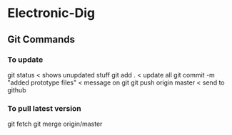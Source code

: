 # Electronic-Dig

## Git Commands

### To update
git status    < shows unupdated stuff
git add .     < update all
git commit -m "added prototype files"    < message on git
git push origin master      < send to github


### To pull latest version
git fetch
git merge origin/master

